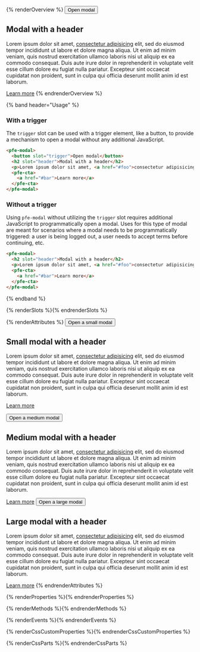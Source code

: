 {% renderOverview %}
  <pfe-modal>
    <pfe-button slot="trigger">
      <button>Open modal</button>
    </pfe-button>
    <h2 slot="header">Modal with a header</h2>
    <p>Lorem ipsum dolor sit amet, <a href="#foo">consectetur adipisicing</a> elit, sed do eiusmod tempor incididunt ut labore et dolore magna aliqua. Ut enim ad minim veniam, quis nostrud exercitation ullamco laboris nisi ut aliquip ex ea commodo consequat. Duis aute irure dolor in reprehenderit in voluptate velit esse cillum dolore eu fugiat nulla pariatur. Excepteur sint occaecat cupidatat non proident, sunt in culpa qui officia deserunt mollit anim id est laborum.</p>
    <pfe-cta>
      <a href="#bar">Learn more</a>
    </pfe-cta>
  </pfe-modal>
{% endrenderOverview %}

{% band header="Usage" %}
  ### With a trigger
  The `trigger` slot can be used with a trigger element, like a button, to provide a mechanism to open a modal without any additional JavaScript.

  ```html
  <pfe-modal>
    <button slot="trigger">Open modal</button>
    <h2 slot="header">Modal with a header</h2>
    <p>Lorem ipsum dolor sit amet, <a href="#foo">consectetur adipisicing</a> elit, sed do eiusmod tempor incididunt ut labore et dolore magna aliqua. Ut enim ad minim veniam, quis nostrud exercitation ullamco laboris nisi ut aliquip ex ea commodo consequat. Duis aute irure dolor in reprehenderit in voluptate velit esse cillum dolore eu fugiat nulla pariatur. Excepteur sint occaecat cupidatat non proident, sunt in culpa qui officia deserunt mollit anim id est laborum.</p>
    <pfe-cta>
      <a href="#bar">Learn more</a>
    </pfe-cta>
  </pfe-modal>
  ```

  ### Without a trigger
  Using `pfe-modal` without utilizing the `trigger` slot requires additional JavaScript to programmatically open a modal. Uses for this type of modal are meant for scenarios where a modal needs to be programmatically triggered: a user is being logged out, a user needs to accept terms before continuing, etc.

  ```html
  <pfe-modal>
    <h2 slot="header">Modal with a header</h2>
    <p>Lorem ipsum dolor sit amet, <a href="#foo">consectetur adipisicing</a> elit, sed do eiusmod tempor incididunt ut labore et dolore magna aliqua. Ut enim ad minim veniam, quis nostrud exercitation ullamco laboris nisi ut aliquip ex ea commodo consequat. Duis aute irure dolor in reprehenderit in voluptate velit esse cillum dolore eu fugiat nulla pariatur. Excepteur sint occaecat cupidatat non proident, sunt in culpa qui officia deserunt mollit anim id est laborum.</p>
    <pfe-cta>
      <a href="#bar">Learn more</a>
    </pfe-cta>
  </pfe-modal>
  ```

{% endband %}

{% renderSlots %}{% endrenderSlots %}

{% renderAttributes %}
  <pfe-modal width="small">
    <pfe-button slot="trigger">
      <button>Open a small modal</button>
    </pfe-button>
    <h2 slot="header">Small modal with a header</h2>
    <p>Lorem ipsum dolor sit amet, <a href="#foo">consectetur adipisicing</a> elit, sed do eiusmod tempor incididunt ut labore et dolore magna aliqua. Ut enim ad minim veniam, quis nostrud exercitation ullamco laboris nisi ut aliquip ex ea commodo consequat. Duis aute irure dolor in reprehenderit in voluptate velit esse cillum dolore eu fugiat nulla pariatur. Excepteur sint occaecat cupidatat non proident, sunt in culpa qui officia deserunt mollit anim id est laborum.</p>
    <pfe-cta>
      <a href="#bar">Learn more</a>
    </pfe-cta>
  </pfe-modal>

  <pfe-modal width="medium">
    <pfe-button slot="trigger">
      <button>Open a medium modal</button>
    </pfe-button>
    <h2 slot="header">Medium modal with a header</h2>
    <p>Lorem ipsum dolor sit amet, <a href="#foo">consectetur adipisicing</a> elit, sed do eiusmod tempor incididunt ut labore et dolore magna aliqua. Ut enim ad minim veniam, quis nostrud exercitation ullamco laboris nisi ut aliquip ex ea commodo consequat. Duis aute irure dolor in reprehenderit in voluptate velit esse cillum dolore eu fugiat nulla pariatur. Excepteur sint occaecat cupidatat non proident, sunt in culpa qui officia deserunt mollit anim id est laborum.</p>
    <pfe-cta>
      <a href="#bar">Learn more</a>
    </pfe-cta>
  </pfe-modal>

  <pfe-modal width="large">
    <pfe-button slot="trigger">
      <button>Open a large modal</button>
    </pfe-button>
    <h2 slot="header">Large modal with a header</h2>
    <p>Lorem ipsum dolor sit amet, <a href="#foo">consectetur adipisicing</a> elit, sed do eiusmod tempor incididunt ut labore et dolore magna aliqua. Ut enim ad minim veniam, quis nostrud exercitation ullamco laboris nisi ut aliquip ex ea commodo consequat. Duis aute irure dolor in reprehenderit in voluptate velit esse cillum dolore eu fugiat nulla pariatur. Excepteur sint occaecat cupidatat non proident, sunt in culpa qui officia deserunt mollit anim id est laborum.</p>
    <pfe-cta>
      <a href="#bar">Learn more</a>
    </pfe-cta>
  </pfe-modal>
{% endrenderAttributes %}

{% renderProperties %}{% endrenderProperties %}

{% renderMethods %}{% endrenderMethods %}

{% renderEvents %}{% endrenderEvents %}

{% renderCssCustomProperties %}{% endrenderCssCustomProperties %}

{% renderCssParts %}{% endrenderCssParts %}
